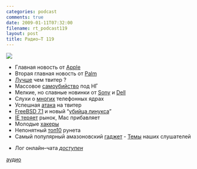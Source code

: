 ```yaml
---
categories: podcast
comments: true
date: 2009-01-11T07:32:00
filename: rt_podcast119
layout: post
title: Радио–Т 119
---
```


![](https://radio-t.com/images/radio-t/rt119.jpg)










- Главная новость от [Apple](http://www.mobile-review.com/fullnews/main/2009/January/07.shtml#22631)
- Вторая главная новость от [Palm](http://habrahabr.ru/blogs/palm/48616/)
- [Лучше](http://www.techcrunch.com/2009/01/08/tweetvisor-a-contender-for-best-alternate-twitter-interface/) чем твитер ?
- Массовое [самоубийство](http://gizmodo.com/5121311/30gb-zunes-failing-everywhere-all-at-once) под НГ
- Мелкие, но славные новинки от [Sony](http://hitech.tomsk.ru/newsmobile/11116-novyjj-8mi-djujjmovyjj-noutbuk-ot-sony.html) и [Dell](http://www.engadget.com/2009/01/09/dell-launches-mini-10/)
- Слухи о [многих](http://www.macrumors.com/2009/01/08/new-multi-core-iphone-with-firmware-3-0/) телефонных ядрах
- Успешная [атака](http://webplanet.ru/news/security/2009/01/06/twitter_hacked.html) на твитер
- [FreeBSD 7.1](http://www.linux.org.ru/view-message.jsp?msgid=3381710) и новый “[убийца линукса](http://www.linux.org.ru/view-message.jsp?msgid=3390743)”
- [IE теряет](http://www.crunchgear.com/2009/01/02/internet-explorer-bleeding-market-share/) рынок, Mac прибавляет
- Молодые [хакеры](http://webplanet.ru/news/security/2008/12/29/young_hackers.html)
- Непонятный [топ10](http://internetno.net/2008/12/29/best2008/) рунета
- Самый популярный амазоновский [гаджет](http://culture.compulenta.ru/392982/)
[](http://culture.compulenta.ru/392982/)- [Темы](http://radio-t.com/temi_dlja_vipuskov/temy-dlya-rt119/) наших слушателей





* Лог онлайн–чата [_доступен_](http://radio-t.com/chat/logs/radio-t-119.html)

**[](http://radio-t.com/chat/logs/radio-t-119.html)**

[аудио](http://cdn.radio-t.com/rt_podcast119.mp3)
<audio src="http://cdn.radio-t.com/rt_podcast119.mp3" preload="none"></audio>

